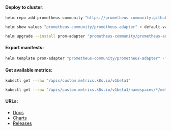 #### Deploy to cluster:
```bash
helm repo add prometheus-community "https://prometheus-community.github.io/helm-charts" && helm repo update
```
```bash
helm show values "prometheus-community/prometheus-adapter" > default-values.yml
```
```bash
helm upgrade --install prom-adapter "prometheus-community/prometheus-adapter" -f values.yml -n monitoring
```

#### Export manifests:
```bash
helm template prom-adapter "prometheus-community/prometheus-adapter" -f values.yml -n monitoring > manifests.yml
```

#### Get available metrics:
```bash
kubectl get --raw "/apis/custom.metrics.k8s.io/v1beta1"
```
```bash
kubectl get --raw "/apis/custom.metrics.k8s.io/v1beta1/namespaces/*/metrics/<metrics>"
```

#### URLs:
- [Docs](https://github.com/kubernetes-sigs/prometheus-adapter/blob/master/README.md)
- [Charts](https://github.com/prometheus-community/helm-charts/tree/main/charts/prometheus-adapter)
- [Releases](https://github.com/kubernetes-sigs/prometheus-adapter/releases)
